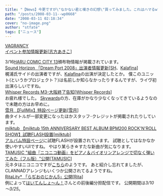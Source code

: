 ```yaml
---
title: "【News】今更ですが\"なかない君と嘆きの幻想\"買ってみました。これはハマるw"
path: "/posts/2008-03-11--wp0668"
date: "2008-03-11 02:18:34"
cover: "no-image.png"
author: "stfate"
tags: ["ニュース"]
---
```


<style type="text/css">
<!--
p {white-space: pre-wrap};
-->
</style>

<a class="topics" href="http://www.vagrancy.jp/" target="_blank">VAGRANCY イベント参加情報更新</a><span class="junre">[<a href="http://www.vagrancy.jp/" target="_blank">志方あきこ</a>]</span>
<div class="news">3/16<a href="http://www.akaboo.jp/event/haru13.html" target="_blank">HARU COMIC CITY 13</a>頒布物情報が掲載されています。</div>
<a class="topics" href="http://www.soundhorizon.com/" target="_blank">Sound Horizon 「Dream Port 2008」出演者情報更新</a><span class="junre">[<a href="http://sound-horizon.net/" target="_blank">SH</a>、<a href="http://www.sonymusic.co.jp/kalafina/" target="_blank">Kalafina</a>]</span>
<div class="news">梶浦氏サイドの出演者ですが、<a href="http://www.sonymusic.co.jp/kalafina/" target="_blank">Kalafina</a>の出演が決定したとか。
僕このユニット(というかプロジェクト？)は名前しか知らなかったりするんですが、ライヴ初出演らしいですね。</div>
<a class="topics" href="http://www11.plala.or.jp/whispers/" target="_blank">Whisper Records M3-大阪終了告知</a><span class="junre">[<a href="http://www11.plala.or.jp/whispers/" target="_blank">Whisper Records</a>]</span>
<div class="news">お疲れ様でした。
<a href="http://www11.plala.or.jp/whispers/skywards/skywards.html" target="_blank">Skywards</a>の方、在庫がかなり少なくなってきているようなので未聴の方はお早めに。</div>
<a class="topics" href="http://aonokioku.sakura.ne.jp/fullmix/" target="_blank">雪月 【FullMix】特設ページ更新</a><span class="junre">[<a href="http://aonokioku.sakura.ne.jp/setsugetsu/" target="_blank">雪月</a>]</span>
<div class="news">曲タイトルが一部変更になったほかスタッフ･クレジットが掲載されたりしています。</div>
<a class="topics" href="http://milktub.com/" target="_blank">milktub 【milktub 15th ANNIVERSARY BEST ALBUM BPM200 ROCK'N'ROLL SHOW】試聴FLASH設置</a><span class="junre">[<a href="http://milktub.com/" target="_blank">milktub</a>]</span>
<div class="news"><a href="http://milktub.com/080227_milktub_best.htm" target="_blank">アルバム特設ページ</a>に試聴FLASHが設置されています。
試聴としてはなかなか使いやすいUIですね。
やはり某らき☆すたな新曲が気になります。</div>
<a class="topics" href="http://tam3.name/" target="_blank">TAMUSIC "組曲『ニコニコ動画』をピアノ＆バイオリンアレンジで切なく弾いてみた（フル版）"公開</a><span class="junre">[<a href="http://tam3.name/" target="_blank">TAMUSIC</a>]</span>
<div class="news">元ネタはニコニコですが<a href="http://www.nicovideo.jp/watch/sm2184189" target="_blank">こちら</a>のようです。
あと紹介し忘れてましたが、CLANNADアレンジもいくつか公開されてるようですね。</div>
<a class="topics" href="http://ritarita.jp/" target="_blank">RitaLity* 「らぢおのじかん5」公開</a><span class="junre">[<a href="http://ritarita.jp/" target="_blank">Rita</a>]</span>
<div class="news">例によって<a href="http://hightention.chu.jp/" target="_blank">はいてんしょ～ん！</a>さんとの前後編分担配信です。
公開期間は<em>3/10～3/25</em>。</div>
